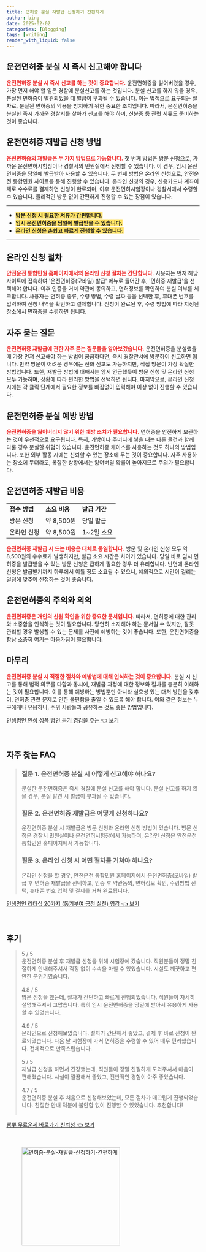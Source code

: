 ```yaml
---
title: 면허증 분실 재발급 신청하기 간편하게
author: bing
date: 2025-02-02
categories: [Blogging]
tags: [writing]
render_with_liquid: false
---
```



<h2 id='운전면허증_분실_신고'>운전면허증 분실 시 즉시 신고해야 합니다</h2>

<p><b><span style="color: #ee2323;">운전면허증 분실 시 즉시 신고를 하는 것이 중요합니다.</span></b> 운전면허증을 잃어버렸을 경우, 가장 먼저 해야 할 일은 경찰에 분실신고를 하는 것입니다. 분실 신고를 하지 않을 경우, 분실된 면허증이 발견되었을 때 벌금이 부과될 수 있습니다. 이는 법적으로 요구되는 절차로, 분실된 면허증의 악용을 방지하기 위한 중요한 조치입니다. 따라서, 운전면허증을 분실한 즉시 가까운 경찰서를 찾아가 신고를 해야 하며, 신분증 등 관련 서류도 준비하는 것이 좋습니다.</p>

<h2 id='면허증_재발급_신청_방법'>운전면허증 재발급 신청 방법</h2>

<p><b><span style="color: #ee2323;">운전면허증의 재발급은 두 가지 방법으로 가능합니다.</span></b> 첫 번째 방법은 방문 신청으로, 가까운 운전면허시험장이나 경찰서의 민원실에서 신청할 수 있습니다. 이 경우, 임시 운전면허증을 당일에 발급받아 사용할 수 있습니다. 두 번째 방법은 온라인 신청으로, 안전운전 통합민원 사이트를 통해 진행할 수 있습니다. 온라인 신청의 경우, 신용카드나 계좌이체로 수수료를 결제하면 신청이 완료되며, 이후 운전면허시험장이나 경찰서에서 수령할 수 있습니다. 물리적인 방문 없이 간편하게 진행할 수 있는 장점이 있습니다.</p>

<hr />

<ul>
    <li><b><span style="background-color: #ffe066;">방문 신청 시 필요한 서류가 간편합니다.</span></b></li>
    <li><b><span style="background-color: #ffe066;">임시 운전면허증을 당일에 발급받을 수 있습니다.</span></b></li>
    <li><b><span style="background-color: #ffe066;">온라인 신청은 손쉽고 빠르게 진행할 수 있습니다.</span></b></li>
</ul>

<hr />

<h2 id='온라인_신청_절차'>온라인 신청 절차</h2>

<p><b><span style="color: #ee2323;">안전운전 통합민원 홈페이지에서의 온라인 신청 절차는 간단합니다.</span></b> 사용자는 먼저 해당 사이트에 접속하여 '운전면허증(모바일) 발급' 메뉴로 들어간 후, '면허증 재발급'을 선택해야 합니다. 이후 인증을 거쳐 약관에 동의하고, 면허정보를 확인하여 분실 여부를 체크합니다. 사용자는 면허증 종류, 수령 방법, 수령 날짜 등을 선택한 후, 휴대폰 번호를 입력하여 신청 내역을 확인하고 결제합니다. 신청이 완료된 후, 수령 방법에 따라 지정된 장소에서 면허증을 수령하면 됩니다.</p>

<h2 id='자주_묻는_질문'>자주 묻는 질문</h2>

<p><b><span style="color: #ee2323;">운전면허증 재발급에 관한 자주 묻는 질문들을 알아보겠습니다.</span></b> 운전면허증을 분실했을 때 가장 먼저 신고해야 하는 방법이 궁금하다면, 즉시 경찰관서에 방문하여 신고하면 됩니다. 만약 방문이 어려운 경우에는 전화 신고도 가능하지만, 직접 방문이 가장 확실한 방법입니다. 또한, 재발급 방법에 대해서는 앞서 언급했듯이 방문 신청 및 온라인 신청 모두 가능하며, 상황에 따라 편리한 방법을 선택하면 됩니다. 마지막으로, 온라인 신청 시에는 각 클릭 단계에서 필요한 정보를 빠짐없이 입력해야 이상 없이 진행할 수 있습니다.</p>

<h2 id='운전면허증_분실_예방'>운전면허증 분실 예방 방법</h2>

<p><b><span style="color: #ee2323;">운전면허증을 잃어버리지 않기 위한 예방 조치가 필요합니다.</span></b> 면허증을 안전하게 보관하는 것이 우선적으로 요구됩니다. 특히, 가방이나 주머니에 넣을 때는 다른 물건과 함께 다룰 경우 분실할 위험이 있습니다. 운전면허증 케이스를 사용하는 것도 하나의 방법입니다. 또한 외부 활동 시에는 신뢰할 수 있는 장소에 두는 것이 중요합니다. 자주 사용하는 장소에 두더라도, 복잡한 상황에서는 잃어버릴 확률이 높아지므로 주의가 필요합니다.</p>

<h2 id='운전면허증_재발급_비용'>운전면허증 재발급 비용</h2>

<table>
    <tr>
        <td><b>접수 방법</b></td>
        <td><b>소요 비용</b></td>
        <td><b>발급 기간</b></td>
    </tr>
    <tr>
        <td>방문 신청</td>
        <td>약 8,500원</td>
        <td>당일 발급</td>
    </tr>
    <tr>
        <td>온라인 신청</td>
        <td>약 8,500원</td>
        <td>1~2일 소요</td>
    </tr>
</table>

<p><b><span style="color: #ee2323;">운전면허증 재발급 시 드는 비용은 대체로 동일합니다.</span></b> 방문 및 온라인 신청 모두 약 8,500원의 수수료가 발생하지만, 발급 소요 시간은 차이가 있습니다. 당일 바로 임시 면허증을 발급받을 수 있는 방문 신청은 급하게 필요한 경우 더 유리합니다. 반면에 온라인 신청은 발급받기까지 하루에서 이틀 정도 소요될 수 있으니, 예외적으로 시간이 걸리는 일정에 맞추어 신청하는 것이 좋습니다.</p>

<h2 id='운전면허증_의의'>운전면허증의 주의와 의의</h2>

<p><b><span style="color: #ee2323;">운전면허증은 개인의 신원 확인을 위한 중요한 문서입니다.</span></b> 따라서, 면허증에 대한 관리와 소중함을 인식하는 것이 필요합니다. 당연히 소지해야 하는 문서일 수 있지만, 잘못 관리할 경우 발생할 수 있는 문제를 사전에 예방하는 것이 좋습니다. 또한, 운전면허증을 항상 소중히 여기는 마음가짐이 필요합니다.</p>

<h2 id='마무리'>마무리</h2>

<p><b><span style="color: #ee2323;">운전면허증 분실 시 적절한 절차와 예방법에 대해 인식하는 것이 중요합니다.</span></b> 분실 시 신고를 통해 법적 의무를 다함과 동시에, 재발급 과정에 대한 정보와 절차를 충분히 이해하는 것이 필요합니다. 이를 통해 예방하는 방법뿐만 아니라 실효성 있는 대처 방안을 갖추어, 면허증 관련 문제로 인한 불편함을 줄일 수 있도록 해야 합니다. 이와 같은 정보는 누구에게나 유용하니, 주위 사람들과 공유하는 것도 좋은 방법입니다.</p>


<p><a class="click-button" title="인생명언 인성 성품 명언 듣기 영감을 주는" href="https://afficreate.github.io/posts/%EC%9D%B8%EC%83%9D%EB%AA%85%EC%96%B8-%EC%9D%B8%EC%84%B1-%EC%84%B1%ED%92%88-%EB%AA%85%EC%96%B8-%EB%93%A3%EA%B8%B0-%EC%98%81%EA%B0%90%EC%9D%84-%EC%A3%BC%EB%8A%94/" rel="dofollow">인생명언 인성 성품 명언 듣기 영감을 주는 👈 보기</a></p><br>
<h2 id='자주_찾는_FAQ'>자주 찾는 FAQ</h2>
<div itemscope="" itemtype="https://schema.org/FAQPage"> 
<blockquote> 
<div itemscope="" itemprop="mainEntity" itemtype="https://schema.org/Question"> 
<h3 itemprop="name">질문 1. 운전면허증 분실 시 어떻게 신고해야 하나요?</h3> 
<div itemscope="" itemprop="acceptedAnswer" itemtype="https://schema.org/Answer"> 
<span itemprop="text"> 
<p>분실한 운전면허증은 즉시 경찰에 분실 신고를 해야 합니다. 분실 신고를 하지 않을 경우, 분실 발견 시 벌금이 부과될 수 있습니다.</p> 
</span> 
</div> 
</div> 
<div itemscope="" itemprop="mainEntity" itemtype="https://schema.org/Question"> 
<h3 itemprop="name">질문 2. 운전면허증 재발급은 어떻게 신청하나요?</h3> 
<div itemscope="" itemprop="acceptedAnswer" itemtype="https://schema.org/Answer"> 
<span itemprop="text"> 
<p>운전면허증 분실 시 재발급은 방문 신청과 온라인 신청 방법이 있습니다. 방문 신청은 경찰서 민원실이나 운전면허시험장에서 가능하며, 온라인 신청은 안전운전 통합민원 홈페이지에서 가능합니다.</p> 
</span> 
</div> 
</div> 
<div itemscope="" itemprop="mainEntity" itemtype="https://schema.org/Question"> 
<h3 itemprop="name">질문 3. 온라인 신청 시 어떤 절차를 거쳐야 하나요?</h3> 
<div itemscope="" itemprop="acceptedAnswer" itemtype="https://schema.org/Answer"> 
<span itemprop="text"> 
<p>온라인 신청을 할 경우, 안전운전 통합민원 홈페이지에서 운전면허증(모바일) 발급 후 면허증 재발급을 선택하고, 인증 후 약관동의, 면허정보 확인, 수령방법 선택, 휴대폰 번호 입력 및 결제를 거쳐 완료됩니다.</p> 
</span> 
</div> 
</div> 
</blockquote> 
</div>
<p><a class="click-button" title="인생명언 리더십 20가지 (동기부여 긍정 실천) 영감" href="https://afficreate.github.io/posts/%EC%9D%B8%EC%83%9D%EB%AA%85%EC%96%B8-%EB%A6%AC%EB%8D%94%EC%8B%AD-20%EA%B0%80%EC%A7%80-(%EB%8F%99%EA%B8%B0%EB%B6%80%EC%97%AC-%EA%B8%8D%EC%A0%95-%EC%8B%A4%EC%B2%9C)-%EC%98%81%EA%B0%90/" rel="dofollow">인생명언 리더십 20가지 (동기부여 긍정 실천) 영감 👈 보기</a></p><br>
<h2 id='후기'>후기</h2>
<div itemscope itemtype="https://schema.org/Product">
  <blockquote>
  <div itemprop="review" itemscope itemtype="https://schema.org/Review">
      <div itemprop="reviewRating" itemscope itemtype="https://schema.org/Rating"> <span itemprop="ratingValue">5</span> / <span itemprop="bestRating">5</span> </div>
      <span itemprop="reviewBody">운전면허증 분실 후 재발급 신청을 위해 시험장에 갔습니다. 직원분들이 정말 친절하게 안내해주셔서 걱정 없이 수속을 마칠 수 있었습니다. 시설도 깨끗하고 편안한 분위기였습니다.</span>
  </div>
  <br>
  <div itemprop="review" itemscope itemtype="https://schema.org/Review">
      <div itemprop="reviewRating" itemscope itemtype="https://schema.org/Rating"> <span itemprop="ratingValue">4.8</span> / <span itemprop="bestRating">5</span> </div>
      <span itemprop="reviewBody">방문 신청을 했는데, 절차가 간단하고 빠르게 진행되었습니다. 직원들이 자세히 설명해주셔서 고맙습니다. 특히 임시 운전면허증을 당일에 받아서 유용하게 사용할 수 있었습니다.</span>
  </div>
  <br>
  <div itemprop="review" itemscope itemtype="https://schema.org/Review">
      <div itemprop="reviewRating" itemscope itemtype="https://schema.org/Rating"> <span itemprop="ratingValue">4.9</span> / <span itemprop="bestRating">5</span> </div>
      <span itemprop="reviewBody">온라인으로 신청해보았습니다. 절차가 간단해서 좋았고, 결제 후 바로 신청이 완료되었습니다. 다음 날 시험장에 가서 면허증을 수령할 수 있어 매우 편리했습니다. 전체적으로 만족스럽습니다.</span>
  </div>
  <br>
  <div itemprop="review" itemscope itemtype="https://schema.org/Review">
      <div itemprop="reviewRating" itemscope itemtype="https://schema.org/Rating"> <span itemprop="ratingValue">5</span> / <span itemprop="bestRating">5</span> </div>
      <span itemprop="reviewBody">재발급 신청을 하면서 긴장했는데, 직원들이 정말 친절하게 도와주셔서 마음이 편해졌습니다. 시설이 깔끔해서 좋았고, 전반적인 경험이 아주 좋았습니다.</span>
  </div>
  <br>
  <div itemprop="review" itemscope itemtype="https://schema.org/Review">
      <div itemprop="reviewRating" itemscope itemtype="https://schema.org/Rating"> <span itemprop="ratingValue">4.7</span> / <span itemprop="bestRating">5</span> </div>
      <span itemprop="reviewBody">운전면허증 분실 후 처음으로 신청해보았는데, 모든 절차가 매끄럽게 진행되었습니다. 친절한 안내 덕분에 불안함 없이 진행할 수 있었습니다. 추천합니다!</span>
  </div>
  <br>
  </blockquote>
</div>
<p><a class="click-button" title="뽐뿌 무료운세 바로가기 신뢰성" href="https://afficreate.github.io/posts/%EB%BD%90%EB%BF%8C-%EB%AC%B4%EB%A3%8C%EC%9A%B4%EC%84%B8-%EB%B0%94%EB%A1%9C%EA%B0%80%EA%B8%B0-%EC%8B%A0%EB%A2%B0%EC%84%B1/" rel="dofollow">뽐뿌 무료운세 바로가기 신뢰성 👈 보기</a></p><br>
<figure class="image"><img src="https://afficreate.github.io/assets/img/thumbnail/면허증-분실-재발급-신청하기-간편하게.webp" alt="면허증-분실-재발급-신청하기-간편하게" width="256" height="256"></figure>